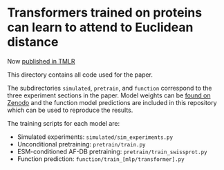 # Transformers trained on proteins can learn to attend to Euclidean distance

Now [published in TMLR](https://openreview.net/forum?id=mU59bDyqqv)

This directory contains all code used for the paper.

The subdirectories `simulated`, `pretrain`, and `function` correspond to the three experiment sections in the paper.
Model weights can be [found on Zenodo](https://doi.org/10.5281/zenodo.15914050) and the function model predictions are included in this repository which can be used to reproduce the results.

The training scripts for each model are:

* Simulated experiments: `simulated/sim_experiments.py`
* Unconditional pretraining: `pretrain/train.py`
* ESM-conditioned AF-DB pretraining: `pretrain/train_swissprot.py`
* Function prediction: `function/train_[mlp/transformer].py`
